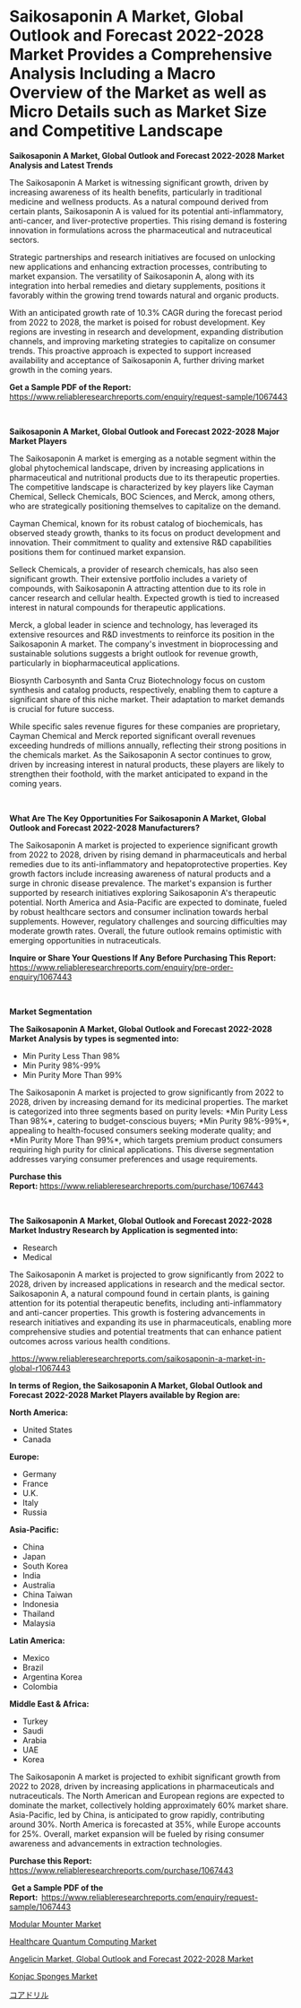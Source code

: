 <p><h1>Saikosaponin A Market, Global Outlook and Forecast 2022-2028 Market Provides a Comprehensive Analysis Including a Macro Overview of the Market as well as Micro Details such as Market Size and Competitive Landscape</h1></p><p><strong>Saikosaponin A Market, Global Outlook and Forecast 2022-2028 Market Analysis and Latest Trends</strong></p>
<p><p>The Saikosaponin A Market is witnessing significant growth, driven by increasing awareness of its health benefits, particularly in traditional medicine and wellness products. As a natural compound derived from certain plants, Saikosaponin A is valued for its potential anti-inflammatory, anti-cancer, and liver-protective properties. This rising demand is fostering innovation in formulations across the pharmaceutical and nutraceutical sectors. </p><p>Strategic partnerships and research initiatives are focused on unlocking new applications and enhancing extraction processes, contributing to market expansion. The versatility of Saikosaponin A, along with its integration into herbal remedies and dietary supplements, positions it favorably within the growing trend towards natural and organic products.</p><p>With an anticipated growth rate of 10.3% CAGR during the forecast period from 2022 to 2028, the market is poised for robust development. Key regions are investing in research and development, expanding distribution channels, and improving marketing strategies to capitalize on consumer trends. This proactive approach is expected to support increased availability and acceptance of Saikosaponin A, further driving market growth in the coming years.</p></p>
<p><strong>Get a Sample PDF of the Report:&nbsp;</strong> <a href="https://www.reliableresearchreports.com/enquiry/request-sample/1067443">https://www.reliableresearchreports.com/enquiry/request-sample/1067443</a></p>
<p>&nbsp;</p>
<p><strong>Saikosaponin A Market, Global Outlook and Forecast 2022-2028 Major Market Players</strong></p>
<p><p>The Saikosaponin A market is emerging as a notable segment within the global phytochemical landscape, driven by increasing applications in pharmaceutical and nutritional products due to its therapeutic properties. The competitive landscape is characterized by key players like Cayman Chemical, Selleck Chemicals, BOC Sciences, and Merck, among others, who are strategically positioning themselves to capitalize on the demand.</p><p>Cayman Chemical, known for its robust catalog of biochemicals, has observed steady growth, thanks to its focus on product development and innovation. Their commitment to quality and extensive R&D capabilities positions them for continued market expansion.</p><p>Selleck Chemicals, a provider of research chemicals, has also seen significant growth. Their extensive portfolio includes a variety of compounds, with Saikosaponin A attracting attention due to its role in cancer research and cellular health. Expected growth is tied to increased interest in natural compounds for therapeutic applications.</p><p>Merck, a global leader in science and technology, has leveraged its extensive resources and R&D investments to reinforce its position in the Saikosaponin A market. The company's investment in bioprocessing and sustainable solutions suggests a bright outlook for revenue growth, particularly in biopharmaceutical applications.</p><p>Biosynth Carbosynth and Santa Cruz Biotechnology focus on custom synthesis and catalog products, respectively, enabling them to capture a significant share of this niche market. Their adaptation to market demands is crucial for future success.</p><p>While specific sales revenue figures for these companies are proprietary, Cayman Chemical and Merck reported significant overall revenues exceeding hundreds of millions annually, reflecting their strong positions in the chemicals market. As the Saikosaponin A sector continues to grow, driven by increasing interest in natural products, these players are likely to strengthen their foothold, with the market anticipated to expand in the coming years.</p></p>
<p>&nbsp;</p>
<p><strong>What Are The Key Opportunities For Saikosaponin A Market, Global Outlook and Forecast 2022-2028 Manufacturers?</strong></p>
<p><p>The Saikosaponin A market is projected to experience significant growth from 2022 to 2028, driven by rising demand in pharmaceuticals and herbal remedies due to its anti-inflammatory and hepatoprotective properties. Key growth factors include increasing awareness of natural products and a surge in chronic disease prevalence. The market's expansion is further supported by research initiatives exploring Saikosaponin A's therapeutic potential. North America and Asia-Pacific are expected to dominate, fueled by robust healthcare sectors and consumer inclination towards herbal supplements. However, regulatory challenges and sourcing difficulties may moderate growth rates. Overall, the future outlook remains optimistic with emerging opportunities in nutraceuticals.</p></p>
<p><strong>Inquire or Share Your Questions If Any Before Purchasing This Report:</strong> <a href="https://www.reliableresearchreports.com/enquiry/pre-order-enquiry/1067443">https://www.reliableresearchreports.com/enquiry/pre-order-enquiry/1067443</a></p>
<p>&nbsp;</p>
<p><strong>Market Segmentation</strong></p>
<p><strong>The Saikosaponin A Market, Global Outlook and Forecast 2022-2028 Market Analysis by types is segmented into:</strong></p>
<p><ul><li>Min Purity Less Than 98%</li><li>Min Purity 98%-99%</li><li>Min Purity More Than 99%</li></ul></p>
<p><p>The Saikosaponin A market is projected to grow significantly from 2022 to 2028, driven by increasing demand for its medicinal properties. The market is categorized into three segments based on purity levels: *Min Purity Less Than 98%*, catering to budget-conscious buyers; *Min Purity 98%-99%*, appealing to health-focused consumers seeking moderate quality; and *Min Purity More Than 99%*, which targets premium product consumers requiring high purity for clinical applications. This diverse segmentation addresses varying consumer preferences and usage requirements.</p></p>
<p><strong>Purchase this Report:&nbsp;</strong><a href="https://www.reliableresearchreports.com/purchase/1067443">https://www.reliableresearchreports.com/purchase/1067443</a></p>
<p>&nbsp;</p>
<p><strong>The Saikosaponin A Market, Global Outlook and Forecast 2022-2028 Market Industry Research by Application is segmented into:</strong></p>
<p><ul><li>Research</li><li>Medical</li></ul></p>
<p><p>The Saikosaponin A market is projected to grow significantly from 2022 to 2028, driven by increased applications in research and the medical sector. Saikosaponin A, a natural compound found in certain plants, is gaining attention for its potential therapeutic benefits, including anti-inflammatory and anti-cancer properties. This growth is fostering advancements in research initiatives and expanding its use in pharmaceuticals, enabling more comprehensive studies and potential treatments that can enhance patient outcomes across various health conditions.</p></p>
<p><a href="https://www.reliableresearchreports.com/saikosaponin-a-market-in-global-r1067443">&nbsp;https://www.reliableresearchreports.com/saikosaponin-a-market-in-global-r1067443</a></p>
<p><strong>In terms of Region, the Saikosaponin A Market, Global Outlook and Forecast 2022-2028 Market Players available by Region are:</strong></p>
<p>
    <p> <strong> North America: </strong>
        <ul>
            <li>United States</li>
            <li>Canada</li>
        </ul>
        </p> 
    <p> <strong> Europe: </strong>
        <ul>
            <li>Germany</li>
            <li>France</li>
            <li>U.K.</li>
            <li>Italy</li>
            <li>Russia</li>
        </ul>
        </p> 
    <p> <strong> Asia-Pacific: </strong>
        <ul>
            <li>China</li>
            <li>Japan</li>
            <li>South Korea</li>
            <li>India</li>
            <li>Australia</li>
            <li>China Taiwan</li>
            <li>Indonesia</li>
            <li>Thailand</li>
            <li>Malaysia</li>
        </ul>
        </p> 
    <p> <strong> Latin America: </strong>
        <ul>
            <li>Mexico</li>
            <li>Brazil</li>
            <li>Argentina Korea</li>
            <li>Colombia</li>
        </ul>
        </p> 
    <p> <strong> Middle East & Africa: </strong>
        <ul>
            <li>Turkey</li>
            <li>Saudi</li>
            <li>Arabia</li>
            <li>UAE</li>
            <li>Korea</li>
        </ul>
    </p>
    </p>
<p><p>The Saikosaponin A market is projected to exhibit significant growth from 2022 to 2028, driven by increasing applications in pharmaceuticals and nutraceuticals. The North American and European regions are expected to dominate the market, collectively holding approximately 60% market share. Asia-Pacific, led by China, is anticipated to grow rapidly, contributing around 30%. North America is forecasted at 35%, while Europe accounts for 25%. Overall, market expansion will be fueled by rising consumer awareness and advancements in extraction technologies.</p></p>
<p><strong>Purchase this Report: </strong><a href="https://www.reliableresearchreports.com/purchase/1067443">https://www.reliableresearchreports.com/purchase/1067443</a></p>
<p>&nbsp;<strong>Get a Sample PDF of the Report:&nbsp;&nbsp;</strong><a href="https://www.reliableresearchreports.com/enquiry/request-sample/1067443">https://www.reliableresearchreports.com/enquiry/request-sample/1067443</a></p>
<p><strong></strong></p>
<p><p><a href="https://issuu.com/reportprime-2/docs/modular-mounter-market-size-2030.pp_3ab26b44c0769f">Modular Mounter Market</a></p><p><a href="https://www.linkedin.com/pulse/insights-healthcare-quantum-computing-market-share-competitive-kh9we?trackingId=PoR0qZGKS2OKDzjxcfd83g%3D%3D">Healthcare Quantum Computing Market</a></p><p><a href="https://github.com/julyju69/Market-Research-Report-List-5/blob/main/angelicin-market-global-outlook-and-forecast-2022-2028-market.md">Angelicin Market, Global Outlook and Forecast 2022-2028 Market</a></p><p><a href="https://medium.com/@alyciaebert/konjac-sponges-market-a-global-and-regional-analysis-2024-2031-72e30f628192">Konjac Sponges Market</a></p><p><a href="https://medium.com/@giygjksk10/%E3%82%B3%E3%82%A2%E3%83%89%E3%83%AA%E3%83%AB%E5%B8%82%E5%A0%B4%E8%AA%BF%E6%9F%BB%E5%A0%B1%E5%91%8A%E6%9B%B8-2031%E5%B9%B4%E3%81%BE%E3%81%A7%E3%81%AE%E5%B8%82%E5%A0%B4%E8%A6%8F%E6%A8%A1%E3%81%A8%E5%8F%8E%E7%9B%8A%E5%88%86%E6%9E%90%E3%82%92%E6%8E%A2%E3%82%8B%E3%82%B3%E3%82%A2%E3%83%89%E3%83%AA%E3%83%AB%E5%B8%82%E5%A0%B4-%E5%B9%B4%E5%B9%B3%E5%9D%87%E6%88%90%E9%95%B7%E7%8E%87-cagr-12-7-%E3%81%A7%E6%88%90%E9%95%B7%E4%B8%AD-767cd903fd91">コアドリル</a></p></p>
